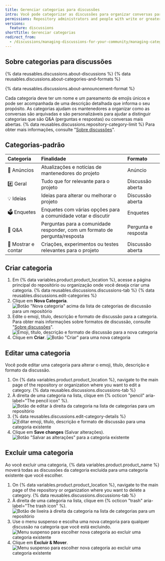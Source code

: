 ```yaml
---
title: Gerenciar categorias para discussões
intro: Você pode categorizar as discussões para organizar conversas para integrantes da sua comunidade e você pode escolher um formato para cada categoria.
permissions: Repository administrators and people with write or greater access to a repository can manage categories for discussions in the repository. Repository administrators and people with write or greater access to the source repository for organization discussions can manage categories for discussions in the organization.
versions:
  feature: discussions
shortTitle: Gerenciar categorias
redirect_from:
  - /discussions/managing-discussions-for-your-community/managing-categories-for-discussions-in-your-repository
---
```



## Sobre categorias para discussões

{% data reusables.discussions.about-discussions %} {% data reusables.discussions.about-categories-and-formats %}

{% data reusables.discussions.about-announcement-format %}

Cada categoria deve ter um nome e um pareamento de emojis únicos e pode ser acompanhada de uma descrição detalhada que informa o seu propósito. As categorias ajudam os mantenedores a organizar como as conversas são arquivadas e são personalizáveis para ajudar a distinguir categorias que são Q&A (perguntas e respostas) ou conversas mais abertas. {% data reusables.discussions.repository-category-limit %} Para obter mais informações, consulte "[Sobre discussões](/discussions/collaborating-with-your-community-using-discussions/about-discussions#about-categories-and-formats-for-discussions)".

## Categorias-padrão

| Categoria          | Finalidade                                                                 | Formato             |
|:------------------ |:-------------------------------------------------------------------------- |:------------------- |
| 📣 Anúncios         | Atualizações e notícias de mantenedores do projeto                         | Anúncio             |
| #️⃣ Geral          | Tudo que for relevante para o projeto                                      | Discussão aberta    |
| 💡 Ideias           | Ideias para alterar ou melhorar o projeto                                  | Discussão aberta    |
| 🗳 Enquetes         | Enquetes com várias opções para a comunidade votar e discutir              | Enquetes            |
| 🙏 Q&A              | Perguntas para a comunidade responder, com um formato de pergunta/resposta | Pergunta e resposta |
| 🙌 Mostrar e contar | Criações, experimentos ou testes relevantes para o projeto                 | Discussão aberta    |

## Criar categoria

1. Em {% data variables.product.product_location %}, acesse a página principal do repositório ou organização onde você deseja criar uma categoria.
{% data reusables.discussions.discussions-tab %}
{% data reusables.discussions.edit-categories %}
1. Clique em **Nova Categoria**. ![Botão "Nova categoria" acima da lista de categorias de discussão para um repositório](/assets/images/help/discussions/click-new-category-button.png)
1. Edite o emoji, título, descrição e formato de discussão para a categoria. Para obter mais informações sobre formatos de discussão, consulte "[Sobre discussões](/discussions/collaborating-with-your-community-using-discussions/about-discussions#about-categories-and-formats-for-discussions)". ![Emoji, título, descrição e formato de discussão para a nova categoria](/assets/images/help/discussions/edit-category-details.png)
1. Clique em **Criar**. ![Botão "Criar" para uma nova categoria](/assets/images/help/discussions/new-category-click-create-button.png)

## Editar uma categoria

Você pode editar uma categoria para alterar o emoji, título, descrição e formato da discussão.

1. On {% data variables.product.product_location %}, navigate to the main page of the repository or organization where you want to edit a category.
{% data reusables.discussions.discussions-tab %}
1. À direita de uma categoria na lista, clique em {% octicon "pencil" aria-label="The pencil icon" %}. ![Botão de editar à direita da categoria na lista de categorias para um repositório](/assets/images/help/discussions/click-edit-for-category.png)
1. {% data reusables.discussions.edit-category-details %}![Editar emoji, título, descrição e formato de discussão para uma categoria existente](/assets/images/help/discussions/edit-existing-category-details.png)
1. Clique em **Save changes** (Salvar alterações). ![Botão "Salvar as alterações" para a categoria existente](/assets/images/help/discussions/existing-category-click-save-changes-button.png)

## Excluir uma categoria

Ao você excluir uma categoria, {% data variables.product.product_name %} moverá todas as discussões da categoria excluída para uma categoria existente que você escolher.

1. On {% data variables.product.product_location %}, navigate to the main page of the repository or organization where you want to delete a category.
{% data reusables.discussions.discussions-tab %}
1. À direita de uma categoria na lista, clique em {% octicon "trash" aria-label="The trash icon" %}. ![Botão de lixeira à direita da categoria na lista de categorias para um repositório](/assets/images/help/discussions/click-delete-for-category.png)
1. Use o menu suspenso e escolha uma nova categoria para qualquer discussão na categoria que você está excluindo. ![Menu suspenso para escolher nova categoria ao excluir uma categoria existente](/assets/images/help/discussions/choose-new-category.png)
1. Clique em **Excluir & Mover**. ![Menu suspenso para escolher nova categoria ao excluir uma categoria existente](/assets/images/help/discussions/click-delete-and-move-button.png)
